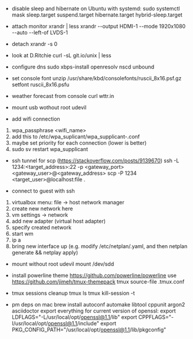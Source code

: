 * disable sleep and hibernate on Ubuntu with systemd:
sudo systemctl mask sleep.target suspend.target hibernate.target hybrid-sleep.target

* attach monitor
xrandr | less
xrandr --output HDMI-1 --mode 1920x1080 --auto --left-of LVDS-1

* detach
xrandr -s 0

* look at D.Ritchie
curl -sL git.io/unix | less

* configure dns
sudo xbps-install openresolv nscd unbound

* set console font
unzip /usr/share/kbd/consolefonts/ruscii_8x16.psf.gz
setfont ruscii_8x16.psfu

* weather forecast from console
curl wttr.in

* mount usb wothout root
udevil

* add wifi connection 
1. wpa_passphrase <wifi_name> <password>
2. add this to /etc/wpa_suplicant/wpa_supplicant-<interface>.conf
3. maybe set priority for each connection (lower is better)
4. sudo sv restart wpa_supplicant

* ssh tunnel for scp (https://stackoverflow.com/posts/9139670)
ssh -L 1234:<target_address>:22 -p <gateway_port> <gateway_user>@<gateway_address>
scp -P 1234 <target_user>@localhost:file .

* connect to guest with ssh
1. virtualbox menu: file -> host network manager
2. create new network here
3. vm settings -> network 
4. add new adapter (virtual host adapter)
5. specify created network
6. start wm
7. ip a
8. bring new interface up (e.g. modify /etc/netplan/<config>.yaml, and then netplan generate && netplay apply)

* mount without root
udevil mount /dev/sdd

* install powerline theme
https://github.com/powerline/powerline
use https://github.com/jimeh/tmux-themepack
tmux source-file .tmux.conf

* tmux sessions cleanup
tmux ls
tmux kill-session -t <number>

* pm deps on mac
brew install autoconf automake libtool cppunit argon2 asciidoctor
export everything for current version of openssl:
export LDFLAGS="-L/usr/local/opt/openssl@1.1/lib"
export CPPFLAGS="-I/usr/local/opt/openssl@1.1/include"
export PKG_CONFIG_PATH="/usr/local/opt/openssl@1.1/lib/pkgconfig"
